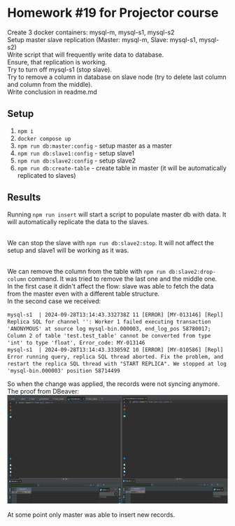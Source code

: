 # Homework #19 for Projector course

Create 3 docker containers: mysql-m, mysql-s1, mysql-s2 <br />
Setup master slave replication (Master: mysql-m, Slave: mysql-s1, mysql-s2)<br />
Write script that will frequently write data to database.<br />
Ensure, that replication is working.<br />
Try to turn off mysql-s1 (stop slave).<br />
Try to remove a column in  database on slave node (try to delete last column and column from the middle).<br />
Write conclusion in readme.md<br />

## Setup

1. `npm i`
2. `docker compose up`
3. `npm run db:master:config` - setup master as a master
4. `npm run db:slave1:config` - setup slave1
5. `npm run db:slave2:config` - setup slave2
6. `npm run db:create-table` - create table in master (it will be automatically replicated to slaves)

## Results
Running `npm run insert` will start a script to populate master db with data. It will automatically replicate the data to the slaves.<br />
<br />

We can stop the slave with `npm run db:slave2:stop`. It will not affect the setup and slave1 will be working as it was.<br />
<br />

We can remove the column from the table with `npm run db:slave2:drop-column` command. It was tried to remove the last one and the middle one.<br />
In the first case it didn't affect the flow: slave was able to fetch the data from the master even with a different table structure.<br />
In the second case we received:
```
mysql-s1  | 2024-09-28T13:14:43.332738Z 11 [ERROR] [MY-013146] [Repl] Replica SQL for channel '': Worker 1 failed executing transaction 'ANONYMOUS' at source log mysql-bin.000003, end_log_pos 58780017; Column 2 of table 'test.test_table' cannot be converted from type 'int' to type 'float', Error_code: MY-013146
mysql-s1  | 2024-09-28T13:14:43.333059Z 10 [ERROR] [MY-010586] [Repl] Error running query, replica SQL thread aborted. Fix the problem, and restart the replica SQL thread with "START REPLICA". We stopped at log 'mysql-bin.000003' position 58714499
```
So when the change was applied, the records were not syncing anymore. The proof from DBeaver:
![alt text](image.png)

At some point only master was able to insert new records.